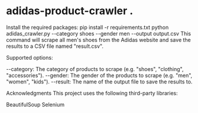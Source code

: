 # adidas-product-crawler . 
Install the required packages: pip install -r requirements.txt
python adidas_crawler.py --category shoes --gender men --output output.csv
This command will scrape all men's shoes from the Adidas website and save the results to a CSV file named "result.csv".

Supported options:

--category: The category of products to scrape (e.g. "shoes", "clothing", "accessories").
--gender: The gender of the products to scrape (e.g. "men", "women", "kids").
--result: The name of the output file to save the results to.

Acknowledgments
This project uses the following third-party libraries:

BeautifulSoup
Selenium
